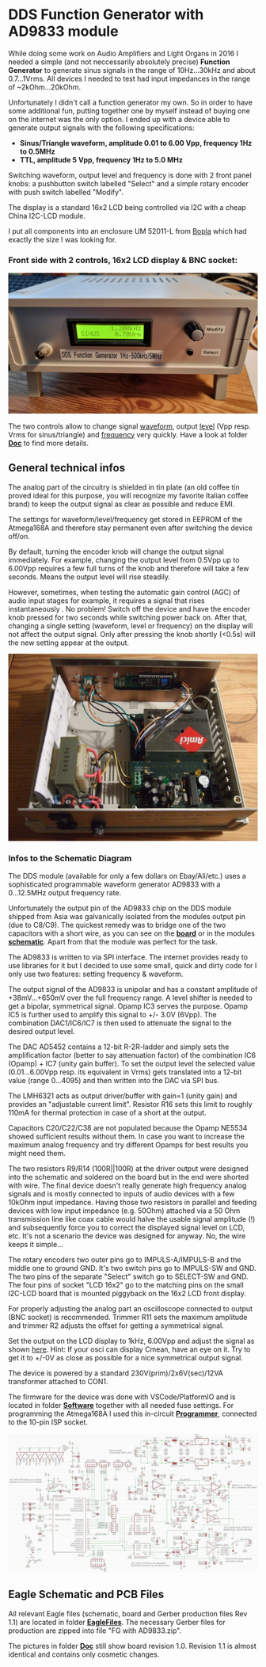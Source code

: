 # DDS Function Generator with AD9833 module #

While doing some work on Audio Amplifiers and Light Organs in 2016 I needed a simple (and not neccessarily absolutely precise) **Function Generator** to generate sinus signals in the range of 10Hz...30kHz and about 0.7...1Vrms. All devices I needed to test had input impedances in the range of ~2kOhm...20kOhm. 
  
Unfortunately I didn't call a function generator my own. So in order to have some additional fun, putting together one by myself instead of buying one on the internet was the only option. I ended up with a device able to generate output signals with the following specifications:

 - **Sinus/Triangle waveform, amplitude 0.01 to 6.00 Vpp, frequency 1Hz to 0.5MHz**
 - **TTL, amplitude 5 Vpp, frequency 1Hz to 5.0 MHz**
 
 Switching waveform, output level and frequency is done with 2 front panel knobs: a pushbutton switch labelled "Select" and a simple rotary encoder with push switch labelled "Modify". 
  
The display is a standard 16x2 LCD being controlled via I2C with a cheap China I2C-LCD module.

I put all components into an enclosure UM 52011-L from [Bopla](https://www.bopla.de/en/enclosure-technology/product/ultramas/enclosure-with-air-vents/um-52011-l.html) which had exactly the size I was looking for.
  
### Front side with 2 controls, 16x2 LCD display & BNC socket: ###
  
![github](https://github.com/yellobyte/DDS-FunctionGenerator-with-AD9833/raw/main/Doc/FrontDisplay-Vrms.jpg)
  
The two controls allow to change signal [waveform](https://github.com/yellobyte/DDS-FunctionGenerator-with-AD9833/raw/main/Doc/SettingWaveform.mp4), output [level](https://github.com/yellobyte/DDS-FunctionGenerator-with-AD9833/raw/main/Doc/SettingLevel+SwitchingBetweenVppVrms.mp4) (Vpp resp. Vrms for sinus/triangle) and [frequency](https://github.com/yellobyte/DDS-FunctionGenerator-with-AD9833/raw/main/Doc/SettingFrequency.mp4) very quickly. Have a look at folder [**Doc**](https://github.com/yellobyte/DDS-FunctionGenerator-with-AD9833/blob/main/Doc) to find more details. 
  
## General technical infos ##

The analog part of the circuitry is shielded in tin plate (an old coffee tin proved ideal for this purpose, you will recognize my favorite Italian coffee brand) to keep the output signal as clear as possible and reduce EMI. 
  
The settings for waveform/level/frequency get stored in EEPROM of the Atmega168A and therefore stay permanent even after switching the device off/on.

By default, turning the encoder knob will change the output signal immediately. For example, changing the output level from 0.5Vpp up to 6.00Vpp requires a few full turns of the knob and therefore will take a few seconds. Means the output level will rise steadily.
  
However, sometimes, when testing the automatic gain control (AGC) of audio input stages for example, it requires a signal that rises instantaneously . No problem! Switch off the device and have the encoder knob pressed for two seconds while switching power back on. After that, changing a single setting (waveform, level or frequency) on the display will not affect the output signal. Only after pressing the knob shortly (<0.5s) will the new setting appear at the output.
    
![github](https://github.com/yellobyte/DDS-FunctionGenerator-with-AD9833/raw/main/Doc/OpenCase.jpg)
  
### Infos to the Schematic Diagram ###
    
The DDS module (available for only a few dollars on Ebay/Ali/etc.) uses a sophisticated programmable waveform generator AD9833 with a 0...12.5MHz output frequency rate. 
  
Unfortunately the output pin of the AD9833 chip on the DDS module shipped from Asia was galvanically isolated from the modules output pin (due to C8/C9). The quickest remedy was to bridge one of the two capacitors with a short wire, as you can see on the [**board**](https://github.com/yellobyte/DDS-FunctionGenerator-with-AD9833/raw/main/Doc/Board_V1.0_top.jpg) or in the modules [**schematic**](https://github.com/yellobyte/DDS-FunctionGenerator-with-AD9833/raw/main/Doc/AD9833-Modul-with-Modification.jpg). Apart from that the module was perfect for the task.
  
The AD9833 is written to via SPI interface. The internet provides ready to use libraries for it but I decided to use some small, quick and dirty code for I only use two features: setting frequency & waveform.
  
The output signal of the AD9833 is unipolar and has a constant amplitude  of +38mV...+650mV over the full frequency range. A level shifter is needed to get a bipolar, symmetrical signal. Opamp IC3 serves the purpose. Opamp IC5 is further used to amplify this signal to +/- 3.0V (6Vpp). The combination DAC1/IC6/IC7 is then used to attenuate the signal to the desired output level.

The DAC AD5452 contains a 12-bit R-2R-ladder and simply sets the amplification factor (better to say attenuation factor) of the combination IC6 (Opamp) + IC7 (unity gain buffer). To set the output level the selected value (0.01...6.00Vpp resp. its equivalent in Vrms) gets translated into a 12-bit value (range 0...4095) and then written into the DAC via SPI bus.
  
The LMH6321 acts as output driver/buffer with gain=1 (unity gain) and provides an  "adjustable current limit". Resistor R16 sets this limit to roughly 110mA for thermal protection in case of a short at the output.
  
Capacitors C20/C22/C38 are not populated because the Opamp NE5534 showed sufficient results without them. In case you want to increase the maximum analog frequency and try different Opamps for best results you might need them.

The two resistors R9/R14 (100R||100R) at the driver output were designed into the schematic and soldered on the board but in the end were shorted with wire. The final device doesn't really generate high frequency analog signals and is mostly connected to inputs of audio devices with a few 10kOhm input impedance. Having those two resistors in parallel and feeding devices with low input impedance (e.g. 50Ohm) attached via a 50 Ohm transmission line like coax cable would halve the usable signal amplitude (!) and subsequently force you to correct the displayed signal level on LCD, etc. It's not a scenario the device was designed for anyway. No, the wire keeps it simple...

The rotary encoders two outer pins go to IMPULS-A/IMPULS-B and the middle one to ground GND. It's two switch pins go to IMPULS-SW and GND. The two pins of the separate "Select" switch go to SELECT-SW and GND. The four pins of socket "LCD 16x2" go to the matching pins on the small I2C-LCD board that is mounted piggyback on the 16x2 LCD front display.
  
For properly adjusting the analog part an oscilloscope connected to output (BNC socket) is recommended. Trimmer R11 sets the maximum amplitude and trimmer R2 adjusts the offset for getting a symmetrical signal.
  
Set the output on the LCD display to 1kHz, 6.00Vpp and adjust the signal as shown [here](https://github.com/yellobyte/DDS-FunctionGenerator-with-AD9833/raw/main/Doc/AdjustingOutputLevel.jpg). Hint: If your osci can display Cmean, have an eye on it. Try to get it to +/-0V as close as possible for a nice symmetrical output signal.
  
The device is powered by a standard 230V(prim)/2x6V(sec)/12VA transformer attached to CON1. 
  
The firmware for the device was done with VSCode/PlatformIO and is located in folder [**Software**](https://github.com/yellobyte/DDS-FunctionGenerator-with-AD9833/blob/main/Software) together with all needed fuse settings. For programming the Atmega168A I used this in-circuit [**Programmer**](https://github.com/yellobyte/USB-Atmel-In-Circuit-Programmer), connected to the 10-pin ISP socket.
  
![github](https://github.com/yellobyte/DDS-FunctionGenerator-with-AD9833/raw/main/EagleFiles/Schematic_V1.1.jpg)
  
## Eagle Schematic and PCB Files ##

All relevant Eagle files (schematic, board and Gerber production files Rev 1.1) are located in folder [**EagleFiles**](https://github.com/yellobyte/DDS-FunctionGenerator-with-AD9833/blob/main/EagleFiles). The necessary Gerber files for production are zipped into file "FG with AD9833.zip".  

The pictures in folder [**Doc**](https://github.com/yellobyte/DDS-FunctionGenerator-with-AD9833/blob/main/Doc) still show board revision 1.0.   Revision 1.1 is almost identical and contains only cosmetic changes.
   
